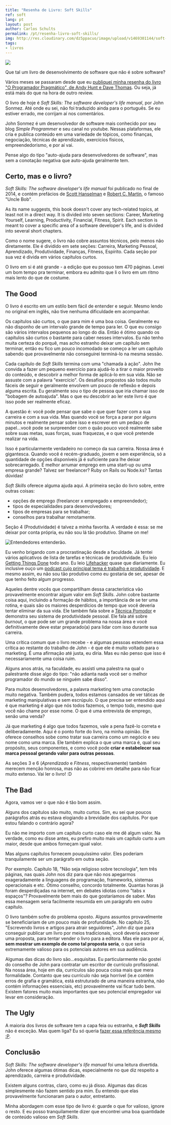 ```yaml
---
title: "Resenha de Livro: Soft Skills"
ref: soft
lang: pt
layout: post
author: Carlos Schults
permalink: /pt/resenha-livro-soft-skills/
img: http://res.cloudinary.com/dz5ppacuo/image/upload/v1469301144/soft-skills-1038-437-min_u6ucwf.png
tags:
- livros
---
```


![](http://res.cloudinary.com/dz5ppacuo/image/upload/v1469301144/soft-skills-1038-437-min_u6ucwf.png)


Que tal um livro de desenvolvimento de software que não é sobre software?
<!--more-->

Vários meses se passaram desde que eu [publiquei minha resenha do livro "O Programador Pragmático", de Andy Hunt e Dave Thomas](http://carlosschults.net/pt/resenha-livro-programador-pragmatico/). Ou seja, já está mais do que na hora de outro review.

O livro de hoje é *Soft Skills: The software developer's life manual*, por John Sonmez. Até onde eu sei, não foi traduzido ainda para o português. Se eu estiver errado, me corrijam aí nos comentários.

John Sonmez é um desenvolvedor de software mais conhecido por seu blog *Simple Programmer* e seu canal no youtube. Nessas plataformas, ele cria e publica conteúdo em uma variedade de tópicos, como finanças, negociação, técnicas de aprendizado, exercícios físicos, empreendedorismo, e por aí vai.

Pense algo do tipo "auto-ajuda para desenvolvedores de software", mas sem a conotação negativa que auto-ajuda geralmente tem.

## Certo, mas e o livro?

*Soft Skills: The software developer's life manual* foi publicado no final de 2014, e contém prefácios de [Scott Hanselman](http://www.hanselman.com/) e [Robert C. Martin](https://twitter.com/unclebobmartin), o famoso "Uncle Bob".

As its name suggests, this book doesn't cover any tech-related topics, at least not in a direct way. It is divided into seven sections: Career, Marketing Yourself, Learning, Productivity, Financial, Fitness, Spirit. Each section is meant to cover a specific area of a software developer's life, and is divided into several short chapters.

Como o nome sugere, o livro não cobre assuntos técnicos, pelo menos não diretamente. Ele é dividido em sete seções: Carreira, Marketing Pessoal, Aprendizado, Produtividade, Finanças, Fitness, Espírito. Cada seção por sua vez é divida em vários capítulos curtos.

O livro em si é até grande - a edição que eu possuo tem 470 páginas. Levei um bom tempo pra terminar, embora eu admito que li o livro em um ritmo mais lento do que de costume. 

## The Good

O livro é escrito em um estilo bem fácil de entender e seguir. Mesmo lendo no original em inglês, não tive nenhuma dificuldade em acompanhar.

Os capítulos são curtos, o que para mim é uma boa coisa. Geralmente eu não disponho de um intervalo grande de tempo para ler. O que eu consigo são vários intervalos pequenos ao longo do dia. Então é ótimo quando os capítulos são curtos o bastante para caber nesses intervalos. Eu não tenho muita certeza do porquê, mas acho estranho deixar um capítulo sem terminar, então eu fico um pouco incomodado se começo a ler um capítulo sabendo que provavelmente não conseguirei terminá-lo na mesma sessão.

Cada capítulo de *Soft Skills* termina com uma "chamada à ação". John lhe convida a fazer um pequeno exercício para ajudá-lo a tirar o maior proveito do conteúdo, e descobrir a melhor forma de aplicá-lo em sua vida. Não se assuste com a palavra "exercício". Os desafios propostos são todos muito fáceis de seguir e geralmente envolvem um pouco de reflexão e depois alguma escrita. Eu geralmente sou o tipo de pessoa que iria chamar isso de "bobagem de autoajuda". Mas o que eu descobrir ao ler este livro é que isso pode ser realmente eficaz.

A questão é: você pode pensar que sabe o que quer fazer com a sua carreira e com a sua vida. Mas quando você se força a parar por alguns minutos e realmente pensar sobre isso e escrever em um pedaço de papel...você pode se surpreender com o quão pouco você realmente sabe sobre suas metas, suas forças, suas fraquezas, e o que você pretende realizar na vida.

Isso é particularmente verdadeiro no começo da sua carreira. Nossa área é gigantesca. Quando você é recém-graduado, jovem e sem experiência, só a quantidade de opções disponíveis já é suficiente para lhe deixar sobrecarregado. É melhor arrumar emprego em uma start-up ou uma empresa grande? Talvez ser freelancer? Ruby on Rails ou Node.ks? Tantas dúvidas!

*Soft Skills* oferece alguma ajuda aqui. A primeira seção do livro sobre, entre outras coisas: 

- opções de emprego (freelancer x empregado x empreendedor);
- tipos de especialidades para desenvolvedores;
- tipos de empresas para se trabalhar;
- conselhos para trabalhar remotamente.

Seção 4 (Produtividade) é talvez a minha favorita. A verdade é essa: se me deixar por conta própria, eu não sou lá tão produtivo. Shame on me!

![Entendedores entenderão.](http://res.cloudinary.com/dz5ppacuo/image/upload/v1470788220/shame_mivvrv.gif)

Eu venho brigando com a procrastinação desde a faculdade. Já tentei vários aplicativos de lista de tarefas e técnicas de produtividade. Eu leio [Getting Things Done](https://www.amazon.com/Getting-Things-Done-Stress-Free-Productivity-ebook/dp/B000WH7PKY#navbar) todo ano. Eu leio [Lifehacker](http://lifehacker.com/) quase que diariamente. Eu inclusive ouço um [podcast cujo principal tema é trabalho e produtividade](https://www.relay.fm/cortex). E mesmo assim, eu não sou tão produtivo como eu gostaria de ser, apesar de que tenho feito algum progresso.

Aqueles dentre vocês que compartilham dessa característica vão provavelmente encontrar algum valor em *Soft Skills*. John cobre bastante coisa aqui, incluindo a formação de hábitos, a importância de se ter uma rotina, e quais são os maiores desperdícios de tempo que você deveria tentar eliminar da sua vida. Ele também fala sobre a 
[Técnica Pomodor](https://en.wikipedia.org/wiki/Pomodoro_Technique) e demonstra seu sistema de produtividade pessoal. Ele fala até sobre *burnout*, o que pode ser um grande problema na nossa área e você definitivamente deve estar preparado(a) para lidar com isso durante sua carreira.

Uma crítica comum que o livro recebe - e algumas pessoas estendem essa crítica ao restante do trabalho de John - é que ele é muito voltado para o marketing. É uma afirmação até justa, eu diria. Mas eu não penso que isso é necessariamente uma coisa ruim.

Alguns anos atrás, na faculdade, eu assisti uma palestra na qual o palestrante disse algo do tipo: "não adianta nada você ser o melhor programador do mundo se ninguém sabe disso". 

Para muitos desenvolvedores, a palavra marketing tem uma conotação muito negativa. Também pudera, todos estamos cansados de ver táticas de marketing manipulativas e sem escrúpulo.
O que precisa ser entendido aqui é que marketing é algo que nós todos fazemos, o tempo todo, mesmo que você não chame por esse nome. O que é uma entrevista de emprego, senão uma venda?

Já que marketing é algo que todos fazemos, vale a pena fazê-lo correta e deliberadamente. Aqui é o ponto forte do livro, na minha opinião. Ele oferece conselhos sobe como tratar sua carreira como um negócio e seu nome como uma marca. Ele também explica o que uma marca é, qual seu propósito, seus componentes, e como você pode **criar e estabelecer sua marca pessoal gerando valor para outras pessoas**.

As seções 3 e 6 (*Aprendizado* e *Fitness*, respectivamente) também merecem menção honrosa, mas não as cobrirei em detalhe para não ficar muito extenso. Vai ler o livro! :D

## The Bad

Agora, vamos ver o que não é tão bom assim. 

Alguns dos capítulos são muito, muito curtos. Sim, eu sei que poucos parágrafos atrás eu estava elogiando a brevidade dos capítulos. Por que estou falando o contrário agora?

Eu não me importo com um capítulo curto caso ele me dê algum valor. Na verdade, como eu disse antes, eu prefiro muito mais um capítulo curto a um maior, desde que ambos forneçam igual valor.

Mas alguns capítulos fornecem pouquíssimo valor. Eles poderiam tranquilamente ser um parágrafo em outra seção.

Por exemplo. Capítulo 18, "Não seja religioso sobre tecnologia", tem três páginas, nas quais John nos diz para que não nos apegarmos exageradamente a linguagens de programação, frameworks, sistemas operacionais e etc. Ótimo conselho, concordo totalmente. Quantas horas já foram desperdiçadas na internet, em debates idiotas como "tabs x espaços"? Provavelmente bem mais do que gostaríamos de saber. Mas essa mensagem seria facilmente resumida em um parágrafo em outro capítulo.

O livro também sofre do problema oposto. Alguns assuntos provavelmente se beneficiariam de um pouco mais de profundidade. No capítulo 25, "Escrevendo livros e artigos para atrair seguidores", John diz que para conseguir publicar um livro por meios tradicionais, você deveria escrever uma proposta, para tentar vender o livro para a editora. Mas ele para por aí, **sem mostrar um exemplo de como tal proposta seria**, o que seria extremamente valioso para os potenciais autores em sua audiência.

Algumas das dicas do livro são...esquisitas. Eu particularmente não gostei do conselho de John para contratar um escritor de currículo profissional. Na nossa área, hoje em dia, currículos são pouca coisa mais que mera formalidade. Contanto que seu currículo não seja horrível (ie.e contém erros de grafia e gramática, está estruturado de uma maneira estranha, não contém informações essenciais, etc) provavelmente vai ficar tudo bem. Existem fatores muito mais importantes que seu potencial empregador vai levar em consideração.

## The Ugly

A maioria dos livros de software tem a capa feia ou estranha, e ***Soft Skills*** não é exceção. Mas quem liga? Eu só queria [fazer essa referência mesmo :P](https://en.wikipedia.org/wiki/The_Good,_the_Bad_and_the_Ugly).

## Conclusão

*Soft Skills: The software developer's life manual* foi uma leitura divertida. John oferece algumas ótimas dicas, especialmente no que diz respeito a aprendizado, carreira e produtividade.

Existem alguns contras, claro, como eu já disso. Algumas das dicas simplesmente não fazem sentido pra mim. Eu entendo que elas provavelmente funcionaram para o autor, entretanto.

Minha abordagem com esse tipo de livro é: guarde o que for valioso, ignore o resto. E eu posso tranquilamente dizer que encontrei uma boa quantidade de conteúdo valioso em *Soft Skills*.
